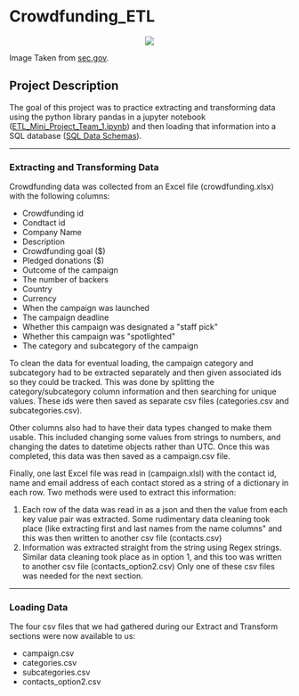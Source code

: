 # Crowdfunding_ETL

<p align="center">
<img src="https://www.sec.gov/files/crowdfunding-v5b-2016.jpg">
</p>

Image Taken from [sec.gov](https://www.sec.gov/securities-topics/crowdfunding).

## Project Description

The goal of this project was to practice extracting and transforming data using the python library pandas in a jupyter notebook ([ETL_Mini_Project_Team_1.ipynb](https://github.com/jonnybrammah/Crowdfunding_ETL/blob/main/ETL_Mini_Project_Team_1.ipynb)) and then loading that information into a SQL database ([SQL Data Schemas](https://github.com/jonnybrammah/Crowdfunding_ETL/blob/main/SQL%20Data%20Schemas)).

-----

### Extracting and Transforming Data

Crowdfunding data was collected from an Excel file (crowdfunding.xlsx) with the following columns:
- Crowdfunding id
- Condtact id
- Company Name
- Description
- Crowdfunding goal ($)
- Pledged donations ($)
- Outcome of the campaign
- The number of backers
- Country
- Currency
- When the campaign was launched
- The campaign deadline
- Whether this campaign was designated a "staff pick"
- Whether this campaign was "spotlighted"
- The category and subcategory of the campaign

To clean the data for eventual loading, the campaign category and subcategory had to be extracted separately and then given associated ids so they could be tracked. This was done by splitting the category/subcategory column information and then searching for unique values. 
These ids were then saved as separate csv files (categories.csv and subcategories.csv).

Other columns also had to have their data types changed to make them usable. This included changing some values from strings to numbers, and changing the dates to datetime objects rather than UTC. Once this was completed, this data was then saved as a campaign.csv file.

Finally, one last Excel file was read in (campaign.xlsl) with the contact id, name and email address of each contact stored as a string of a dictionary in each row. Two methods were used to extract this information:
1. Each row of the data was read in as a json and then the value from each key value pair was extracted. Some rudimentary data cleaning took place (like extracting first and last names from the name columns" and this was then written to another csv file (contacts.csv)
2. Information was extracted straight from the string using Regex strings. Similar data cleaning took place as in option 1, and this too was written to another csv file (contacts_option2.csv)
Only one of these csv files was needed for the next section.

-----

### Loading Data

The four csv files that we had gathered during our Extract and Transform sections were now available to us:
- campaign.csv
- categories.csv
- subcategories.csv
- contacts_option2.csv
